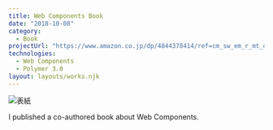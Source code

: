 ```yaml
---
title: Web Components Book
date: "2018-10-08"
category: 
  - Book
projectUrl: "https://www.amazon.co.jp/dp/4844378414/ref=cm_sw_em_r_mt_dp_U_7yQ3DbB15RV6G"
technologies:
  - Web Components
  - Polymer 3.0
layout: layouts/works.njk
---
```


![表紙](/img/webcomponents/cover.png)

I published a co-authored book about Web Components.
